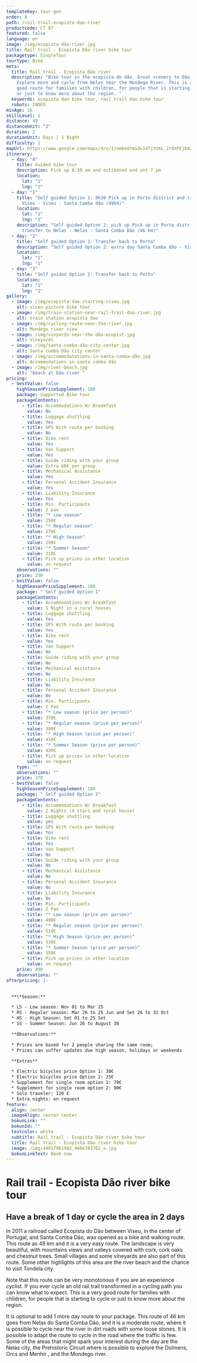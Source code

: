 ```yaml
---
templateKey: tour-gen
order: 8
path: /rail-trail-ecopista-dao-river
productcode: CT 07
featured: false
language: en
image: /img/ecopista-dão-river.jpg
title: Rail trail - Ecopista Dão river bike tour
packagetype: SingleTour
tourtype: Bike
meta:
  title: Rail trail - Ecopista Dão river
  description: "Bike tour in the ecopista do dão. Great scenery to Dão river.
    Explore more and cycle from Nelas near the Mondego River. This is a very
    good route for families with children, for people that is starting to cycle
    or just to know more about the region. "
  keywords: ecopista dao bike tour, rail trail dao bike tour
  robots: INDEX
minAge: 16
skillLevel: 1
distance: 49
distanceUnit: "2"
duration: 2
durationUnit: Days | 1 Night
difficulty: 1
mapUrl: https://www.google.com/maps/d/u/1/embed?mid=1dTjtUXL_2rOXFEjbA2fM3ucaeKMReNPe
itinerary:
  - day: "0"
    title: Guided bike tour
    description: Pick up 8:30 am and estimated end ant 7 pm
    location:
      lat: "1"
      lng: "1"
  - day: "1"
    title: "Self guided Option 1: 8h30 Pick up in Porto district and transfer to
      Viseu - Viseu - Santa Comba dão (49km)"
    location:
      lat: "1"
      lng: "1"
    description: "Self guided Option 2: pick up Pick up in Porto district and
      transfer to Nelas - Nelas - Santa Comba Dão (46 km)"
  - day: "2"
    title: "Self guided Option 1: Transfer back to Porto"
    description: "Self guided Option 2: extra day Santa Comba dão - Viseu (49 km)"
    location:
      lat: "1"
      lng: "1"
  - day: "3"
    title: "Self guided Option 2: Transfer back to Porto"
    location:
      lat: "1"
      lng: "1"
gallery:
  - image: /img/ecopista-dao-starting-viseu.jpg
    alt: viseu picture bike tour
  - image: /img/train-station-near-rail-trail-dao-river.jpg
    alt: train station ecopista dao
  - image: /img/cycling-route-near-the-river.jpg
    alt: Mondego river view
  - image: /img/vinyards-near-the-dão-ecopist.jpg
    alt: Vineyards
  - image: /img/santa-comba-dão-city-center.jpg
    alt: Santa comba Dão city center
  - image: /img/accommodatations-in-santa-comba-dão.jpg
    alt: Accommodations in santa comba dão
  - image: /img/river-beach.jpg
    alt: "beach at Dão river "
pricing:
  - bestValue: false
    highSeasonPriceSupplement: 100
    package: Supported Bike tour
    packageContents:
      - title: Accommodations W/ Breakfast
        value: No
      - title: Luggage shuttling
        value: Yes
      - title: GPS With route per booking
        value: No
      - title: Bike rent
        value: Yes
      - title: Van Support
        value: Yes
      - title: Guide riding with your group
        value: Extra 60€ per group
      - title: Mechanical Assistance
        value: Yes
      - title: Personal Accident Insurance
        value: Yes
      - title: Liability Insurance
        value: Yes
      - title: Min. Participants
        value: 2 pax
      - title: "* Low season"
        value: 250€
      - title: "* Regular season"
        value: 270€
      - title: "* High Season"
        value: 290€
      - title: "* Summer Season"
        value: 310€
      - title: Pick up prices in other location
        value: on request
    observations: ""
    price: 250
  - bestValue: false
    highSeasonPriceSupplement: 100
    package: " Self guided Option 1"
    packageContents:
      - title: Accommodations W/ Breakfast
        value: 1 Night in a rural houses
      - title: Luggage shuttling
        value: Yes
      - title: GPS With route per booking
        value: Yes
      - title: Bike rent
        value: Yes
      - title: Van Support
        value: No
      - title: Guide riding with your group
        value: No
      - title: Mechanical Assistance
        value: No
      - title: Liability Insurance
        value: No
      - title: Personal Accident Insurance
        value: No
      - title: Min. Participants
        value: 2 Pax
      - title: "* Low season (price per person)"
        value: 370€
      - title: "* Regular season (price per person)"
        value: 390€
      - title: "* High Season (price per person)"
        value: 410€
      - title: "* Summer Season (price per person)"
        value: 430€
      - title: Pick up prices in other location
        value: on request
    type: ""
    observations: ""
    price: 370
  - bestValue: false
    highSeasonPriceSupplement: 100
    package: " Self guided Option 2"
    packageContents:
      - title: Accommodations W/ Breakfast
        value: 2 Nights (4 stars and rural house)
      - title: Luggage shuttling
        value: yes
      - title: GPS With route per booking
        value: Yes
      - title: Bike rent
        value: Yes
      - title: Van Support
        value: No
      - title: Guide riding with your group
        value: No
      - title: Mechanical Assistance
        value: No
      - title: Personal Accident Insurance
        value: No
      - title: Liability Insurance
        value: No
      - title: Min. Participants
        value: 2 Pax
      - title: "* Low season (price per person)"
        value: 490€
      - title: "* Regular season (price per person)"
        value: 510€
      - title: "* High Season (price per person)"
        value: 530€
      - title: "* Summer Season (price per person)"
        value: 550€
      - title: Pick up prices in other location
        value: on request
    price: 490
    observations: ""
afterpricing: |-
  

  **\*Season:**

  * LS - Low season: Nov 01 to Mar 25
  * RS - Regular season: Mar 26 to 25 Jun and Set 26 to 31 Oct
  * HS - High Season: Set 01 to 25 Set
  * SS - Summer Season: Jun 26 to August 30

  **Observations:**

  * Prices are based for 2 people sharing the same room;
  * Prices can suffer updates due high season, holidays or weekends

  **Extras**

  * Electric bicycles price Option 1: 30€
  * Electric bicycles price Option 2: 25€
  * Supplement for single room option 1: 70€
  * Supplement for single room option 2: 90€ 
  * Solo traveler: 120 €
  * Extra nights: on request
feature:
  align: center
  imageAlign: center center
  bokunLink: ""
  bokunId: ""
  textcolor: white
  subtitle: Rail trail - Ecopista Dão river bike tour
  title: Rail trail - Ecopista Dão river bike tour
  image: /img/44817961982_440e783762_o.jpg
  bokunLinkText: Book now
---
```

# **Rail trail - Ecopista Dão river bike tour**

## Have a break of 1 day or cycle the area in 2 days

In 2011 a railroad called Ecopista do Dão between Viseu, in the center of Portugal, and Santa Comba Dão, was opened as a bike and walking route. This route as 49 km and it is a very easy route. The landscape is very beautiful, with mountains views and valleys covered with cork, cork oaks and chestnut trees. Small villages and some vineyards are also part of this route. Some other highlights of this area are the river beach and the chance to visit Tondela city

Note that this route can be very monotonous if you are an experience cyclist. If you ever cycle an old rail trail transformed in a cycling path you can know what to expect. This is a very good route for families with children, for people that is starting to cycle or just to know more about the region.

It is optional to add 1 more day route to your package. This route of 46 km goes from Nelas do Santa Comba Dão, and it is a moderate route, where it is possible to cycle near the river in dirt roads with some loose stones. It is possible to adapt the route to cycle in the road where the traffic is few. Some of the areas that might spark your interest during the day are the Nelas city, the Prehistoric Circuit where is possible to explore the Dolmens, Orcs and Menhir , and the Mondego river.